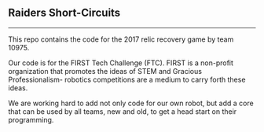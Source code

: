 ## Raiders Short-Circuits 
***
This repo contains the code for the 2017 relic recovery game by team 10975. 

Our code is for the FIRST Tech Challenge (FTC). FIRST is a non-profit organization that promotes the ideas of STEM and Gracious Professionalism- robotics competitions are a medium to carry forth these ideas.

We are working hard to add not only code for our own robot, but add a core that can be used by all teams, new and old, to get a head start on their programming.

